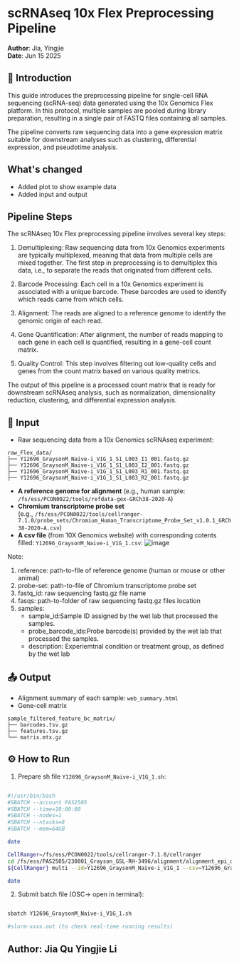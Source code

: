 # scRNAseq 10x Flex Preprocessing Pipeline

**Author**: Jia, Yingjie  
**Date**: Jun 15 2025

## 📘 Introduction

This guide introduces the preprocessing pipeline for single-cell RNA sequencing (scRNA-seq) data generated using the 10x Genomics Flex platform. In this protocol, multiple samples are pooled during library preparation, resulting in a single pair of FASTQ files containing all samples.

The pipeline converts raw sequencing data into a gene expression matrix suitable for downstream analyses such as clustering, differential expression, and pseudotime analysis.

## What's changed
- Added plot to show example data
- Added input and output 


## Pipeline Steps

The scRNAseq 10x Flex preprocessing pipeline involves several key steps:

1. Demultiplexing: Raw sequencing data from 10x Genomics experiments are typically multiplexed, meaning that data from multiple cells are mixed together. The first step in preprocessing is to demultiplex this data, i.e., to separate the reads that originated from different cells.

2. Barcode Processing: Each cell in a 10x Genomics experiment is associated with a unique barcode. These barcodes are used to identify which reads came from which cells.

3. Alignment: The reads are aligned to a reference genome to identify the genomic origin of each read.

4. Gene Quantification: After alignment, the number of reads mapping to each gene in each cell is quantified, resulting in a gene-cell count matrix.

5. Quality Control: This step involves filtering out low-quality cells and genes from the count matrix based on various quality metrics.

The output of this pipeline is a processed count matrix that is ready for downstream scRNAseq analysis, such as normalization, dimensionality reduction, clustering, and differential expression analysis.

## 📂 Input

- Raw sequencing data from a 10x Genomics scRNAseq experiment:

```
raw_Flex_data/
├── Y12696_GraysonM_Naive-i_V1G_1_S1_L003_I1_001.fastq.gz
├── Y12696_GraysonM_Naive-i_V1G_1_S1_L003_I2_001.fastq.gz
├── Y12696_GraysonM_Naive-i_V1G_1_S1_L003_R1_001.fastq.gz
├── Y12696_GraysonM_Naive-i_V1G_1_S1_L003_R2_001.fastq.gz

```

- **A reference genome for alignment** (e.g., human sample: `/fs/ess/PCON0022/tools/refdata-gex-GRCh38-2020-A`)
- **Chromium transcriptome probe set**  
  (e.g., `/fs/ess/PCON0022/tools/cellranger-7.1.0/probe_sets/Chromium_Human_Transcriptome_Probe_Set_v1.0.1_GRCh38-2020-A.csv`)
- **A csv file** (from 10X Genomics website) with corresponding cotents filled: `Y12696_GraysonM_Naive-i_V1G_1.csv`:
![image](https://github.com/user-attachments/assets/3ea0b9a0-75c6-417f-8149-b02f90148a62)

Note:
1) reference: path-to-file of reference genome (human or mouse or other animal)
2) probe-set: path-to-file of Chromium transcriptome probe set
3) fastq_id: raw sequencing fastq.gz file name
4) fasqs: path-to-folder of raw sequencing fastq.gz files location
5) samples:
   - sample_id:Sample ID assigned by the wet lab that processed the samples.
   - probe_barcode_ids:Probe barcode(s) provided by the wet lab that processed the samples.
   - description: Experiemtnal condition or treatment group, as defined by the wet lab



## 📤 Output
- Alignment summary of each sample: `web_summary.html`
- Gene-cell matrix

```
sample_filtered_feature_bc_matrix/
├── barcodes.tsv.gz
├── features.tsv.gz
└── matrix.mtx.gz

```


## ⚙️ How to Run

1. Prepare sh file `Y12696_GraysonM_Naive-i_V1G_1.sh`:

```bash

#!/usr/bin/bash
#SBATCH --account PAS2505
#SBATCH --time=10:00:00
#SBATCH --nodes=1
#SBATCH --ntasks=8
#SBATCH --mem=64GB

date

CellRanger=/fs/ess/PCON0022/tools/cellranger-7.1.0/cellranger
cd /fs/ess/PAS2505/230801_Grayson_GSL-RH-3496/alignment/alignment_epi_data
${CellRanger} multi --id=Y12696_GraysonM_Naive-i_V1G_1 --csv=Y12696_GraysonM_Naive-i_V1G_1.csv --localcores=8 --localmem=64

date

```


2. Submit batch file (OSC-> open in terminal):

 ```bash

sbatch Y12696_GraysonM_Naive-i_V1G_1.sh

#slurm-xxxx.out (to check real-time running results)

```
## Author: Jia Qu Yingjie Li 

